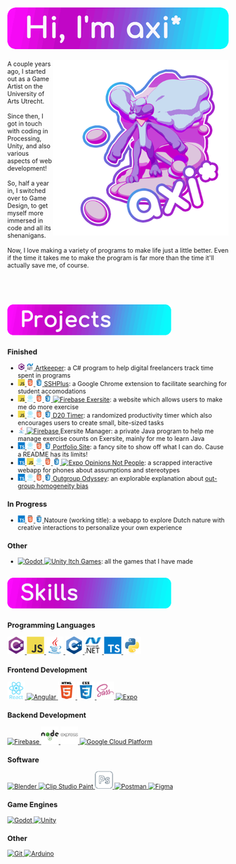 <h1><img  alt="intro" src="https://github.com/AxiDragon/AxiDragon/blob/main/img/intro.gif"></h1>
<img align="right" alt="axi" src="https://github.com/AxiDragon/AxiDragon/blob/main/img/axi.gif"
 height="400">
<p>A couple years ago, I started out as a Game Artist on the University of Arts Utrecht.<br><br>
  Since then, I got in touch with coding in Processing, Unity, and also various aspects of web development!<br><br>
  So, half a year in, I switched over to Game Design, to get myself more immersed in code and all its
  shenanigans.<br><br>
  Now, I love making a variety of programs to make life just a little better. Even if the time it takes me to make
  the
  program is far more than the time it'll actually save me, of course.<br><br><br><br></p>

<h2><img alt="projects" src="https://github.com/AxiDragon/AxiDragon/blob/main/img/projects.gif" height="70"></h2>
  <h3>Finished</h3>
  <ul>
   <li>
    <a href="https://www.w3schools.com/cs/" target="_blank" rel="noreferrer"> 
     <img src="https://raw.githubusercontent.com/devicons/devicon/master/icons/csharp/csharp-original.svg" alt="C#" title="C#" width="16"/>
    </a>
    <a href="https://dotnet.microsoft.com/" target="_blank" rel="noreferrer"> 
     <img src="https://raw.githubusercontent.com/devicons/devicon/master/icons/dot-net/dot-net-original-wordmark.svg" alt=".NET" title=".NET" width="16"/> 
    </a>
    <a href="https://github.com/AxiDragon/Artkeeper" target="_blank" rel="noreferrer">Artkeeper</a>: a C# program to help digital freelancers track time spent in programs
   </li>
   <li>
    <a href="https://developer.mozilla.org/en-US/docs/Web/JavaScript" target="_blank" rel="noreferrer"> 
     <img src="https://raw.githubusercontent.com/devicons/devicon/master/icons/javascript/javascript-original.svg" alt="JavaScript" title="JavaScript" width="16"/> 
    </a>
    <a href="https://www.w3.org/html/" target="_blank" rel="noreferrer"> 
     <img src="https://raw.githubusercontent.com/devicons/devicon/master/icons/html5/html5-original-wordmark.svg" alt="HTML5" title="HTML5" width="16"/> 
    </a>
    <a href="https://www.w3schools.com/css/" target="_blank" rel="noreferrer"> 
     <img src="https://raw.githubusercontent.com/devicons/devicon/master/icons/css3/css3-original-wordmark.svg" alt="CSS3" title="CSS3" width="16"/> 
    </a>
    <a href="https://github.com/AxiDragon/SSHPlus" target="_blank" rel="noreferrer">SSHPlus</a>: a Google Chrome extension to facilitate searching for student accomodations
   </li>
   <li>
    <a href="https://developer.mozilla.org/en-US/docs/Web/JavaScript" target="_blank" rel="noreferrer"> 
     <img src="https://raw.githubusercontent.com/devicons/devicon/master/icons/javascript/javascript-original.svg" alt="JavaScript" title="JavaScript" width="16"/> 
    </a>
    <a href="https://reactjs.org/" target="_blank" rel="noreferrer"> 
     <img src="https://raw.githubusercontent.com/devicons/devicon/master/icons/react/react-original-wordmark.svg" alt="React" title="React" width="16"/> 
    </a>
    <a href="https://www.w3.org/html/" target="_blank" rel="noreferrer"> 
     <img src="https://raw.githubusercontent.com/devicons/devicon/master/icons/html5/html5-original-wordmark.svg" alt="HTML5" title="HTML5" width="16"/> 
    </a>
    <a href="https://www.w3schools.com/css/" target="_blank" rel="noreferrer"> 
     <img src="https://raw.githubusercontent.com/devicons/devicon/master/icons/css3/css3-original-wordmark.svg" alt="CSS3" title="CSS3" width="16"/> 
    </a>
    <a href="https://firebase.google.com/" target="_blank" rel="noreferrer"> 
     <img src="https://www.vectorlogo.zone/logos/firebase/firebase-icon.svg" alt="Firebase" title="Firebase" width="16"/>
    </a>
    <a href="https://axidragon.github.io/exersite/" target="_blank" rel="noreferrer">Exersite</a>: a website which allows users to make me do more exercise
   </li>
   <li>
    <a href="https://developer.mozilla.org/en-US/docs/Web/JavaScript" target="_blank" rel="noreferrer"> 
     <img src="https://raw.githubusercontent.com/devicons/devicon/master/icons/javascript/javascript-original.svg" alt="JavaScript" title="JavaScript" width="16"/> 
    </a>
    <a href="https://reactjs.org/" target="_blank" rel="noreferrer"> 
     <img src="https://raw.githubusercontent.com/devicons/devicon/master/icons/react/react-original-wordmark.svg" alt="React" title="React" width="16"/> 
    </a>
    <a href="https://www.w3.org/html/" target="_blank" rel="noreferrer"> 
     <img src="https://raw.githubusercontent.com/devicons/devicon/master/icons/html5/html5-original-wordmark.svg" alt="HTML5" title="HTML5" width="16"/> 
    </a>
    <a href="https://www.w3schools.com/css/" target="_blank" rel="noreferrer"> 
     <img src="https://raw.githubusercontent.com/devicons/devicon/master/icons/css3/css3-original-wordmark.svg" alt="CSS3" title="CSS3" width="16"/> 
    </a>
    <a href="https://axidragon.github.io/d20-timer/" target="_blank" rel="noreferrer">D20 Timer</a>: a randomized productivity timer which also encourages users to create small, bite-sized tasks
   </li>
   <li>
    <a href="https://www.java.com" target="_blank" rel="noreferrer">
     <img src="https://raw.githubusercontent.com/devicons/devicon/master/icons/java/java-original.svg" alt="Java" title="Java" width="16"/>
    </a>
    <a href="https://firebase.google.com/" target="_blank" rel="noreferrer"> 
     <img src="https://www.vectorlogo.zone/logos/firebase/firebase-icon.svg" alt="Firebase" title="Firebase" width="16"/>
    </a>
    Exersite Manager: a private Java program to help me manage exercise counts on Exersite, mainly for me to learn Java
   </li>
      <li>
    <a href="https://www.typescriptlang.org/" target="_blank" rel="noreferrer"> 
     <img src="https://raw.githubusercontent.com/devicons/devicon/master/icons/typescript/typescript-original.svg" alt="TypeScript" title="TypeScript" width="16"/> 
    </a>
    <a href="https://reactjs.org/" target="_blank" rel="noreferrer"> 
     <img src="https://raw.githubusercontent.com/devicons/devicon/master/icons/react/react-original-wordmark.svg" alt="React" title="React" width="16"/> 
    </a>
    <a href="https://www.w3.org/html/" target="_blank" rel="noreferrer"> 
     <img src="https://raw.githubusercontent.com/devicons/devicon/master/icons/html5/html5-original-wordmark.svg" alt="HTML5" title="HTML5" width="16"/> 
    </a>
    <a href="https://www.w3schools.com/css/" target="_blank" rel="noreferrer"> 
     <img src="https://raw.githubusercontent.com/devicons/devicon/master/icons/css3/css3-original-wordmark.svg" alt="CSS3" title="CSS3" width="16"/> 
    </a>
    <a href="https://axidragon.github.io/" target="_blank" rel="noreferrer">Portfolio Site</a>: a fancy site to show off what I can do. Cause a README has its limits!</a>
   </li>
   <li>
    <a href="https://www.typescriptlang.org/" target="_blank" rel="noreferrer"> 
     <img src="https://raw.githubusercontent.com/devicons/devicon/master/icons/typescript/typescript-original.svg" alt="TypeScript" title="TypeScript" width="16"/> 
    </a>
    <a href="https://developer.mozilla.org/en-US/docs/Web/JavaScript" target="_blank" rel="noreferrer"> 
     <img src="https://raw.githubusercontent.com/devicons/devicon/master/icons/javascript/javascript-original.svg" alt="JavaScript" title="JavaScript" width="16"/> 
    </a>
    <a href="https://reactjs.org/" target="_blank" rel="noreferrer"> 
     <img src="https://raw.githubusercontent.com/devicons/devicon/master/icons/react/react-original-wordmark.svg" alt="React" title="React" width="16"/> 
    </a>
    <a href="https://www.w3.org/html/" target="_blank" rel="noreferrer"> 
     <img src="https://raw.githubusercontent.com/devicons/devicon/master/icons/html5/html5-original-wordmark.svg" alt="HTML5" title="HTML5" width="16"/> 
    </a>
    <a href="https://www.w3schools.com/css/" target="_blank" rel="noreferrer"> 
     <img src="https://raw.githubusercontent.com/devicons/devicon/master/icons/css3/css3-original-wordmark.svg" alt="CSS3" title="CSS3" width="16"/> 
    </a>
    <a href="https://expo.dev/" target="_blank" rel="noreferrer"> 
     <img src="https://seeklogo.com/images/E/expo-logo-01BB2BCFC3-seeklogo.com.png" alt="Expo" title="Expo" width="16"/>
    </a>
    <a href="https://axidragon.github.io/opinions-not-people/" target="_blank" rel="noreferrer">Opinions Not People</a>: a scrapped interactive webapp for phones about assumptions and stereotypes</a>
   </li>
   <li>
    <a href="https://www.typescriptlang.org/" target="_blank" rel="noreferrer"> 
     <img src="https://raw.githubusercontent.com/devicons/devicon/master/icons/typescript/typescript-original.svg" alt="TypeScript" title="TypeScript" width="16"/> 
    </a>
    <a href="https://reactjs.org/" target="_blank" rel="noreferrer"> 
     <img src="https://raw.githubusercontent.com/devicons/devicon/master/icons/react/react-original-wordmark.svg" alt="React" title="React" width="16"/> 
    </a>
    <a href="https://www.w3.org/html/" target="_blank" rel="noreferrer"> 
     <img src="https://raw.githubusercontent.com/devicons/devicon/master/icons/html5/html5-original-wordmark.svg" alt="HTML5" title="HTML5" width="16"/> 
    </a>
    <a href="https://www.w3schools.com/css/" target="_blank" rel="noreferrer"> 
     <img src="https://raw.githubusercontent.com/devicons/devicon/master/icons/css3/css3-original-wordmark.svg" alt="CSS3" title="CSS3" width="16"/> 
    </a>
    <a href="https://axidragon.github.io/outgroup-odyssey/" target="_blank" rel="noreferrer">Outgroup Odyssey</a>: an explorable explanation about <a href="https://en.wikipedia.org/wiki/Out-group_homogeneity" target="_blank" rel="noreferrer">out-group homogeneity bias</a>
   </li>
  </ul>

  <h3>In Progress</h3>
  <ul>
    <li>
    <a href="https://www.typescriptlang.org/" target="_blank" rel="noreferrer"> 
     <img src="https://raw.githubusercontent.com/devicons/devicon/master/icons/typescript/typescript-original.svg" alt="TypeScript" title="TypeScript" width="16"/> 
    </a>
    <a href="https://www.w3.org/html/" target="_blank" rel="noreferrer"> 
     <img src="https://raw.githubusercontent.com/devicons/devicon/master/icons/html5/html5-original-wordmark.svg" alt="HTML5" title="HTML5" width="16"/> 
    </a>
    <a href="https://www.w3schools.com/css/" target="_blank" rel="noreferrer"> 
     <img src="https://raw.githubusercontent.com/devicons/devicon/master/icons/css3/css3-original-wordmark.svg" alt="CSS3" title="CSS3" width="16"/> 
    </a>
    Natoure (working title): a webapp to explore Dutch nature with creative interactions to personalize your own experience
    </li>
  </ul>
  
  <h3>Other</h3>
  <ul>
    <li>
     <a href="https://godotengine.org/" target="_blank" rel="noreferrer">
      <img src="https://www.vectorlogo.zone/logos/godotengine/godotengine-icon.svg" alt="Godot" title="Godot" width="16"/>
     </a>
     <a href="https://unity.com/" target="_blank" rel="noreferrer">
      <img src="https://www.vectorlogo.zone/logos/unity3d/unity3d-icon.svg" alt="Unity" title="Unity" width="16"/>
     </a>
     <a href="https://axidreamdragon.itch.io/" target="_blank" rel="noreferrer">Itch Games</a>: all the games that I have made
    </li>
  </ul>

<h2><img  alt="skills" src="https://github.com/AxiDragon/AxiDragon/blob/main/img/skills.gif" height="70"></h2>
<h3>Programming Languages</h3>
<a href="https://www.w3schools.com/cs/" target="_blank" rel="noreferrer"> 
 <img src="https://raw.githubusercontent.com/devicons/devicon/master/icons/csharp/csharp-original.svg" alt="C#" title="C#" width="40"/>
</a>
<a href="https://developer.mozilla.org/en-US/docs/Web/JavaScript" target="_blank" rel="noreferrer"> 
 <img src="https://raw.githubusercontent.com/devicons/devicon/master/icons/javascript/javascript-original.svg" alt="JavaScript" title="JavaScript" width="40"/> 
</a>
<a href="https://www.java.com" target="_blank" rel="noreferrer">
 <img src="https://raw.githubusercontent.com/devicons/devicon/master/icons/java/java-original.svg" alt="Java" title="Java" width="40"/>
</a>
<a href="https://www.w3schools.com/cpp/" target="_blank" rel="noreferrer">
 <img src="https://raw.githubusercontent.com/devicons/devicon/master/icons/cplusplus/cplusplus-original.svg" alt="C++" title="C++" width="40"/> 
</a>
<a href="https://dotnet.microsoft.com/" target="_blank" rel="noreferrer"> 
 <img src="https://raw.githubusercontent.com/devicons/devicon/master/icons/dot-net/dot-net-original-wordmark.svg" alt=".NET" title=".NET" width="40"/> 
</a>
<a href="https://www.typescriptlang.org/" target="_blank" rel="noreferrer"> 
 <img src="https://raw.githubusercontent.com/devicons/devicon/master/icons/typescript/typescript-original.svg" alt="TypeScript" title="TypeScript" width="40"/> 
</a>
<a href="https://www.python.org" target="_blank" rel="noreferrer"> 
 <img src="https://raw.githubusercontent.com/devicons/devicon/master/icons/python/python-original.svg" alt="Python" title="Python" width="40"/> 
</a>

<h3>Frontend Development</h3>
<a href="https://reactjs.org/" target="_blank" rel="noreferrer"> 
 <img src="https://raw.githubusercontent.com/devicons/devicon/master/icons/react/react-original-wordmark.svg" alt="React" title="React" width="40"/> 
</a>
<a href="https://angular.dev/" target="_blank" rel="noreferrer"> 
 <img src="https://miro.medium.com/v2/resize:fit:1400/1*Klh1l7wkoG6PDPb9A5oCHQ.png" alt="Angular" title="Angular" width="40"/> 
</a>
<a href="https://www.w3.org/html/" target="_blank" rel="noreferrer"> 
 <img src="https://raw.githubusercontent.com/devicons/devicon/master/icons/html5/html5-original-wordmark.svg" alt="HTML5" title="HTML5" width="40" /> 
</a>
<a href="https://www.w3schools.com/css/" target="_blank" rel="noreferrer"> 
 <img src="https://raw.githubusercontent.com/devicons/devicon/master/icons/css3/css3-original-wordmark.svg" alt="CSS3" title="CSS3" width="40"/> 
</a>
<a href="https://sass-lang.com" target="_blank" rel="noreferrer">
 <img src="https://raw.githubusercontent.com/devicons/devicon/master/icons/sass/sass-original.svg" alt="Sass" title="Sass" width="40"/> 
</a>
<a href="https://expo.dev/" target="_blank" rel="noreferrer"> 
   <img src="https://seeklogo.com/images/E/expo-logo-01BB2BCFC3-seeklogo.com.png" alt="Expo" title="Expo" width="40"/>
</a>

<h3>Backend Development</h3>
<a href="https://firebase.google.com/" target="_blank" rel="noreferrer"> 
 <img src="https://www.vectorlogo.zone/logos/firebase/firebase-icon.svg" alt="Firebase" title="Firebase" width="40"/>
</a>
<a href="https://nodejs.org" target="_blank" rel="noreferrer"> 
 <img src="https://raw.githubusercontent.com/devicons/devicon/master/icons/nodejs/nodejs-original-wordmark.svg" alt="Node.JS" title="Node.JS" width="40"/> 
</a>
<a href="https://expressjs.com" target="_blank" rel="noreferrer"> 
 <img src="https://raw.githubusercontent.com/devicons/devicon/master/icons/express/express-original-wordmark.svg" alt="Express" title="Express" width="40"/>
</a>
<a href="https://cloud.google.com" target="_blank" rel="noreferrer"> 
 <img src="https://www.vectorlogo.zone/logos/google_cloud/google_cloud-icon.svg" alt="Google Cloud Platform" title="Google Cloud Platform" width="40"/>
</a>

<h3>Software</h3>
<a href="https://www.blender.org/" target="_blank" rel="noreferrer"> 
 <img src="https://download.blender.org/branding/community/blender_community_badge_white.svg" alt="Blender" title="Blender" width="40"/> 
</a>
<a href="https://www.clipstudio.net/en/" target="_blank" rel="noreferrer"> 
 <img src="https://www.clipstudio.net/view/img/common/clipstudiopaint-icon.png" alt="Clip Studio Paint" title="Clip Studio Paint" width="40"/> 
</a>
<a href="https://www.photoshop.com/en" target="_blank" rel="noreferrer"> 
 <img src="https://raw.githubusercontent.com/devicons/devicon/master/icons/photoshop/photoshop-line.svg" alt="Photoshop" title="Photoshop" width="40"/> 
</a>
<a href="https://postman.com" target="_blank" rel="noreferrer"> 
 <img src="https://www.vectorlogo.zone/logos/getpostman/getpostman-icon.svg" alt="Postman" title="Postman" width="40"/>
</a>
<a href="https://www.figma.com/" target="_blank" rel="noreferrer"> 
 <img  src="https://www.vectorlogo.zone/logos/figma/figma-icon.svg" alt="Figma" title="Figma" width="40"/> 
</a>

<h3>Game Engines</h3>
<a href="https://godotengine.org/" target="_blank" rel="noreferrer">
 <img src="https://www.vectorlogo.zone/logos/godotengine/godotengine-icon.svg" alt="Godot" title="Godot" width="40"/>
</a>
<a href="https://unity.com/" target="_blank" rel="noreferrer">
 <img src="https://www.vectorlogo.zone/logos/unity3d/unity3d-icon.svg" alt="Unity" title="Unity" width="40"/>
</a>

<h3>Other</h3>
<a href="https://git-scm.com/" target="_blank" rel="noreferrer">
 <img src="https://www.vectorlogo.zone/logos/git-scm/git-scm-icon.svg" alt="Git" title="Git" width="40"/>
</a>
<a href="https://www.arduino.cc/" target="_blank" rel="noreferrer">
 <img src="https://cdn.worldvectorlogo.com/logos/arduino-1.svg" alt="Arduino" title="Arduino" width="40"/>
</a>
